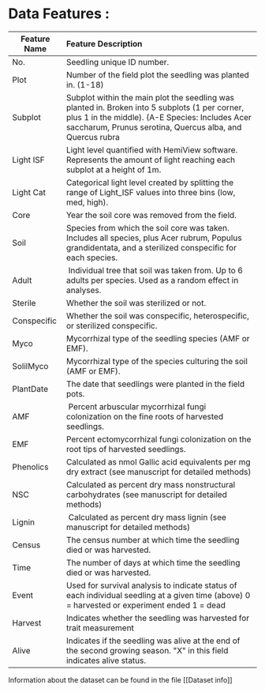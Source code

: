 # Data Features :


| Feature Name | Feature Description |
| ---- | :--- |
| No. | Seedling unique ID number. |
| Plot | Number of the field plot the seedling was planted in. (1-18) |
| Subplot | Subplot within the main plot the seedling was planted in. Broken into 5 subplots (1 per corner, plus 1 in the middle). (A-E Species: Includes Acer saccharum, Prunus serotina, Quercus alba, and Quercus rubra |
| Light ISF | Light level quantified with HemiView software. Represents the amount of light reaching each subplot at a height of 1m. |
| Light Cat | Categorical light level created by splitting the range of Light_ISF values into three bins (low, med, high). |
| Core | Year the soil core was removed from the field. |
| Soil | Species from which the soil core was taken. Includes all species, plus Acer rubrum, Populus grandidentata, and a sterilized conspecific for each species. |
| Adult |  Individual tree that soil was taken from. Up to 6 adults per species. Used as a random effect in analyses. |
| Sterile | Whether the soil was sterilized or not. |
| Conspecific | Whether the soil was conspecific, heterospecific, or sterilized conspecific. |
| Myco | Mycorrhizal type of the seedling species (AMF or EMF). |
| SolilMyco | Mycorrhizal type of the species culturing the soil (AMF or EMF). |
| PlantDate | The date that seedlings were planted in the field pots. |
| AMF |  Percent arbuscular mycorrhizal fungi colonization on the fine roots of harvested seedlings. |
| EMF | Percent ectomycorrhizal fungi colonization on the root tips of harvested seedlings. |
| Phenolics | Calculated as nmol Gallic acid equivalents per mg dry extract (see manuscript for detailed methods) |
| NSC | Calculated as percent dry mass nonstructural carbohydrates (see manuscript for detailed methods) |
| Lignin |  Calculated as percent dry mass lignin (see manuscript for detailed methods) |
| Census | The census number at which time the seedling died or was harvested. |
| Time | The number of days at which time the seedling died or was harvested. |
| Event | Used for survival analysis to indicate status of each individual seedling at a given time (above) 0 = harvested or experiment ended 1 = dead  |
| Harvest | Indicates whether the seedling was harvested for trait measurement |
| Alive | Indicates if the seedling was alive at the end of the second growing season. "X" in this field indicates alive status. |
Information about the dataset can be found in the file [[Dataset info]]